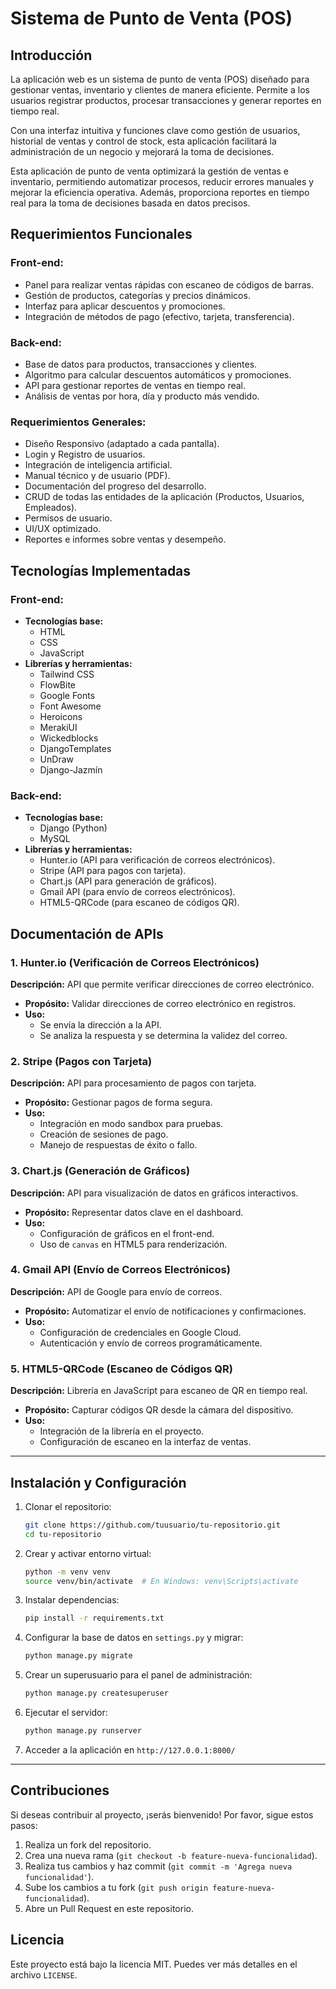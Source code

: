 # Sistema de Punto de Venta (POS)

## Introducción

La aplicación web es un sistema de punto de venta (POS) diseñado para gestionar ventas, inventario y clientes de manera eficiente. Permite a los usuarios registrar productos, procesar transacciones y generar reportes en tiempo real.

Con una interfaz intuitiva y funciones clave como gestión de usuarios, historial de ventas y control de stock, esta aplicación facilitará la administración de un negocio y mejorará la toma de decisiones.

Esta aplicación de punto de venta optimizará la gestión de ventas e inventario, permitiendo automatizar procesos, reducir errores manuales y mejorar la eficiencia operativa. Además, proporciona reportes en tiempo real para la toma de decisiones basada en datos precisos.

## Requerimientos Funcionales

### Front-end:

- Panel para realizar ventas rápidas con escaneo de códigos de barras.
- Gestión de productos, categorías y precios dinámicos.
- Interfaz para aplicar descuentos y promociones.
- Integración de métodos de pago (efectivo, tarjeta, transferencia).

### Back-end:

- Base de datos para productos, transacciones y clientes.
- Algoritmo para calcular descuentos automáticos y promociones.
- API para gestionar reportes de ventas en tiempo real.
- Análisis de ventas por hora, día y producto más vendido.

### Requerimientos Generales:

- Diseño Responsivo (adaptado a cada pantalla).
- Login y Registro de usuarios.
- Integración de inteligencia artificial.
- Manual técnico y de usuario (PDF).
- Documentación del progreso del desarrollo.
- CRUD de todas las entidades de la aplicación (Productos, Usuarios, Empleados).
- Permisos de usuario.
- UI/UX optimizado.
- Reportes e informes sobre ventas y desempeño.

## Tecnologías Implementadas

### Front-end:

- **Tecnologías base:**
  - HTML
  - CSS
  - JavaScript
- **Librerías y herramientas:**
  - Tailwind CSS
  - FlowBite
  - Google Fonts
  - Font Awesome
  - Heroicons
  - MerakiUI
  - Wickedblocks
  - DjangoTemplates
  - UnDraw
  - Django-Jazmín

### Back-end:

- **Tecnologías base:**
  - Django (Python)
  - MySQL
- **Librerías y herramientas:**
  - Hunter.io (API para verificación de correos electrónicos).
  - Stripe (API para pagos con tarjeta).
  - Chart.js (API para generación de gráficos).
  - Gmail API (para envío de correos electrónicos).
  - HTML5-QRCode (para escaneo de códigos QR).

## Documentación de APIs

### 1. **Hunter.io (Verificación de Correos Electrónicos)**

**Descripción:** API que permite verificar direcciones de correo electrónico.

- **Propósito:** Validar direcciones de correo electrónico en registros.
- **Uso:**
  - Se envía la dirección a la API.
  - Se analiza la respuesta y se determina la validez del correo.

### 2. **Stripe (Pagos con Tarjeta)**

**Descripción:** API para procesamiento de pagos con tarjeta.

- **Propósito:** Gestionar pagos de forma segura.
- **Uso:**
  - Integración en modo sandbox para pruebas.
  - Creación de sesiones de pago.
  - Manejo de respuestas de éxito o fallo.

### 3. **Chart.js (Generación de Gráficos)**

**Descripción:** API para visualización de datos en gráficos interactivos.

- **Propósito:** Representar datos clave en el dashboard.
- **Uso:**
  - Configuración de gráficos en el front-end.
  - Uso de `canvas` en HTML5 para renderización.

### 4. **Gmail API (Envío de Correos Electrónicos)**

**Descripción:** API de Google para envío de correos.

- **Propósito:** Automatizar el envío de notificaciones y confirmaciones.
- **Uso:**
  - Configuración de credenciales en Google Cloud.
  - Autenticación y envío de correos programáticamente.

### 5. **HTML5-QRCode (Escaneo de Códigos QR)**

**Descripción:** Librería en JavaScript para escaneo de QR en tiempo real.

- **Propósito:** Capturar códigos QR desde la cámara del dispositivo.
- **Uso:**
  - Integración de la librería en el proyecto.
  - Configuración de escaneo en la interfaz de ventas.

---

## Instalación y Configuración

1. Clonar el repositorio:		

   ```sh
   git clone https://github.com/tuusuario/tu-repositorio.git
   cd tu-repositorio
   ```
2. Crear y activar entorno virtual:

   ```sh
   python -m venv venv
   source venv/bin/activate  # En Windows: venv\Scripts\activate
   ```
3. Instalar dependencias:

   ```sh
   pip install -r requirements.txt
   ```
4. Configurar la base de datos en `settings.py` y migrar:

   ```sh
   python manage.py migrate
   ```
5. Crear un superusuario para el panel de administración:

   ```sh
   python manage.py createsuperuser
   ```
6. Ejecutar el servidor:

   ```sh
   python manage.py runserver
   ```
7. Acceder a la aplicación en `http://127.0.0.1:8000/`

---

## Contribuciones

Si deseas contribuir al proyecto, ¡serás bienvenido! Por favor, sigue estos pasos:

1. Realiza un fork del repositorio.
2. Crea una nueva rama (`git checkout -b feature-nueva-funcionalidad`).
3. Realiza tus cambios y haz commit (`git commit -m 'Agrega nueva funcionalidad'`).
4. Sube los cambios a tu fork (`git push origin feature-nueva-funcionalidad`).
5. Abre un Pull Request en este repositorio.

## Licencia

Este proyecto está bajo la licencia MIT. Puedes ver más detalles en el archivo `LICENSE`.
